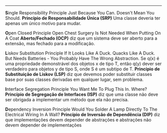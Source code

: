 ***
**S**ingle Responsibility Principle
	Just Because You Can. Doesn't Mean You Should.
	**Princípio de Responsabilidade Única (SRP)** Uma classe deveria ter apenas um único motivo para mudar.
	
**O**pen Closed Principle
	Open Chest Surgery Is Not Needed When Putting On A Coat
	**Aberto/Fechado (OCP)** diz que um sistema deve ser aberto para a extensão, mas fechado para a modificação.
	
**L**iskov Substitution Principle
	If It Looks Like A Duck. Quacks Like A Duck. But Needs Batteries - You Probably Have The Wrong Abstraction.
	Se q(x) é uma propriedade demonstrável dos objetos x de tipo T, então q(y) dever ser verdadeiro para objetos y de tipo S, onde S é um subtipo de T.
	**Princípio de Substituição de Liskov (LSP)** diz que devemos poder substituir classes base por suas classes derivadas em qualquer lugar, sem problema.
	
**I**nterface Segregation Principle
	You Want Me To Plug This In. Where?
	**Princípio de Segregação de Interfaces (ISP)** diz que uma classe não deve ser obrigada a implementar um método que ela não precisa.
	
**D**ependency Inversion Principle
	Would You Solder A Lamp Directly To The Electrical Wiring In A Wall?
	**Princípio de Inversão de Dependência (DIP)** diz que implementações devem depender de abstrações e abstrações não devem depender de implementações